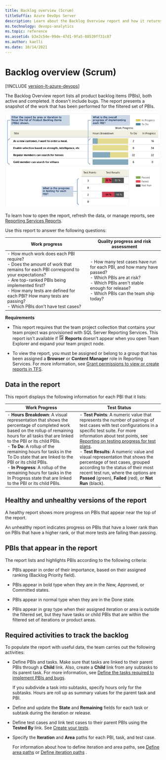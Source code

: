 ```yaml
---
title: Backlog overview (Scrum) 
titleSuffix: Azure DevOps Server
description: Learn about the Backlog Overview report and how it returns the lists of all product backlog items.
ms.technology: devops-analytics
ms.topic: reference
ms.assetid: b3e2c54e-99de-47d1-9fa5-08539ff31c87
ms.author: kaelli
ms.date: 10/14/2021
---
```


# Backlog overview (Scrum)

[!INCLUDE [version-lt-azure-devops](../../includes/version-lt-azure-devops.md)]

The Backlog Overview report lists all product backlog items (PBIs), both active and completed. It doesn't include bugs. The report presents a snapshot of the work that has been performed for the filtered set of PBIs.  
  
 ![Backlog Overview report](media/alm_pg_agile_addbug.png "ALM_PG_Agile_AddBug")  
  
 To learn how to open the report, refresh the data, or manage reports, see [Reporting Services Reports](reporting-services-reports.md).  
  
 Use this report to answer the following questions:  
  
|Work progress|Quality progress and risk assessment|  
|-------------------|------------------------------------------|  
|-   How much work does each PBI require?<br />-   Does the amount of work that remains for each PBI correspond to your expectations?<br />-   Are top-ranked PBIs being implemented first?<br />-   How many tests are defined for each PBI? How many tests are passing?<br />-   Which PBIs don't have test cases?|-   How many test cases have run for each PBI, and how many have passed?<br />-   Which PBIs are at risk?<br />-   Which PBIs aren't stable enough for release?<br />-   Which PBIs can the team ship today?|  
  
 **Requirements**  
  
-   This report requires that the team project collection that contains your team project was provisioned with SQL Server Reporting Services. This report isn't available if ![Report](media/icon_reportte.png "Icon_reportTE") **Reports** doesn't appear when you open Team Explorer and expand your team project node.  
  
-   To view the report, you must be assigned or belong to a group that has been assigned a **Browser** or **Content Manager** role in Reporting Services. For more information, see [Grant permissions to view or create reports in TFS](../admin/grant-permissions-to-reports.md).  

<a name="Data"></a>

## Data in the report  
 This report displays the following information for each PBI that it lists:  
  
|Work Progress|Test Status|  
|-------------------|-----------------|  
|-   **Hours Breakdown**: A visual representation that shows the percentage of completed work based on the rollup of remaining hours for all tasks that are linked to the PBI or its child PBIs.<br />-   **To Do**: A rollup of the remaining hours for tasks in the To Do state that are linked to the PBI or its child PBIs.<br />-   **In Progress**: A rollup of the remaining hours for tasks in the In Progress state that are linked to the PBI or its child PBIs.|-   **Test Points**: A numeric value that represents the number of pairings of test cases with test configurations in a specific test suite. For more information about test points, see [Reporting on testing progress for test plans](../../test/track-test-status.md).<br />-   **Test Results**: A numeric value and visual representation that shows the percentage of test cases, grouped according to the status of their most recent test run, where the options are **Passed** (green), **Failed** (red), or **Not Run** (black).|  

<a name="Interpreting"></a>

## Healthy and unhealthy versions of the report  
 A healthy report shows more progress on PBIs that appear near the top of the report.  
  
 An unhealthy report indicates progress on PBIs that have a lower rank than on PBIs that have a higher rank, or that more tests are failing than passing.  
  
## PBIs that appear in the report  
 The report lists and highlights PBIs according to the following criteria:  
  
-   PBIs appear in order of their importance, based on their assigned ranking (Backlog Priority field).  
  
-   PBIs appear in bold type when they are in the New, Approved, or Committed states.  
  
-   PBIs appear in normal type when they are in the Done state.  
  
-   PBIs appear in gray type when their assigned iteration or area is outside the filtered set, but they have tasks or child PBIs that are within the filtered set of iterations or product areas.  
  
## Required activities to track the backlog  
 To populate the report with useful data, the team carries out the following activities:  
  
-   Define PBIs and tasks. Make sure that tasks are linked to their parent PBIs through a **Child** link. Also, create a **Child** link from any subtasks to its parent task. For more information, see [Define the tasks required to implement PBIs and bugs](../../boards/work-items/guidance/scrum-process-workflow.md?viewFallbackFrom=vsts).  
  
     If you subdivide a task into subtasks, specify hours only for the subtasks. Hours are roll up as summary values for the parent task and PBI.  
  
-   Define and update the **State** and **Remaining** fields for each task or subtask during the iteration or release.  
  
-   Define test cases and link test cases to their parent PBIs using the **Tested By** link. See [Create your tests](../../test/create-test-cases.md).  
  
-   Specify the **Iteration** and **Area** paths for each PBI, task, and test case.  
  
     For information about how to define iteration and area paths, see [Define area paths](../../organizations/settings/set-area-paths.md) or [Define iteration paths](../../organizations/settings/set-iteration-paths-sprints.md) .